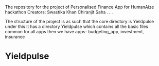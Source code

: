 The repository for the project of Personalised Finance App for HumanAize hackathon
Creators:
Swastika Khan
Chiranjit Saha
.
.
.

The structure of the project is as such that the core directory is Yieldpulse
under this it has a directory Yieldpulse which contains all the basic files common for all apps
then we have apps- budgeting_app, investment, insurance

# Yieldpulse

